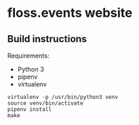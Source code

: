 # floss.events website

## Build instructions

Requirements:

* Python 3
* pipenv
* virtualenv

```
virtualenv -p /usr/bin/python3 venv
source venv/bin/activate
pipenv install
make
```

